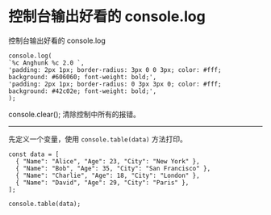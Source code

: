 # 控制台输出好看的 console.log

控制台输出好看的 console.log

```
console.log(
`%c Anghunk %c 2.0 `,
'padding: 2px 1px; border-radius: 3px 0 0 3px; color: #fff; background: #606060; font-weight: bold;',
'padding: 2px 1px; border-radius: 0 3px 3px 0; color: #fff; background: #42c02e; font-weight: bold;',
);

```

console.clear(); 清除控制中所有的报错。

---

先定义一个变量，使用 `console.table(data)` 方法打印。

```
const data = [
  { "Name": "Alice", "Age": 23, "City": "New York" },
  { "Name": "Bob", "Age": 35, "City": "San Francisco" },
  { "Name": "Charlie", "Age": 18, "City": "London" },
  { "Name": "David", "Age": 29, "City": "Paris" },
];

console.table(data);

```

